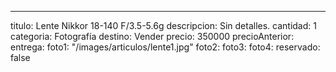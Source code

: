 ---
titulo: Lente Nikkor 18-140 F/3.5-5.6g
descripcion: Sin detalles.
cantidad: 1
categoria: Fotografía
destino: Vender
precio: 350000
precioAnterior: 
entrega: 
foto1: "/images/articulos/lente1.jpg"
foto2:
foto3: 
foto4: 
reservado: false
